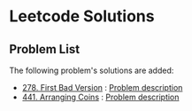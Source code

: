 Leetcode Solutions
==================

## Problem List

The following problem's solutions are added:

- [278. First Bad Version](solutions/278_First_Bad_Version) : [Problem description](https://leetcode.com/problems/first-bad-version/)
- [441. Arranging Coins](solutions/441_Arranging_Coins) : [Problem description](https://leetcode.com/problems/arranging-coins/description/)
